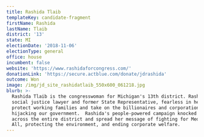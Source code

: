 ```yaml
---
title: Rashida Tlaib
templateKey: candidate-fragment
firstName: Rashida
lastName: Tlaib
district: '13'
state: MI
electionDate: '2018-11-06'
electionType: general
office: house
incumbent: false
website: 'https://www.rashidaforcongress.com/'
donationLink: 'https://secure.actblue.com/donate/jdrashida'
outcome: Won
image: /img/jd_site_rashidatlaib_550x600_061218.jpg
blurb: >-
  Rashida Tlaib is the congresswoman for Michigan's 13th district. Rashida is a
  social justice lawyer and former State Representative, fearless in her work to
  protect working families and take on the billionaires and corporations
  hijacking our government.  Rashida's people-powered campaign knocked doors
  across the entire district and spread her message of fighting for Medicare for
  All, protecting the environment, and ending corporate welfare.
---
```


